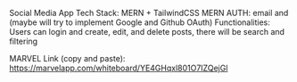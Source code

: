 Social Media App
Tech Stack: MERN + TailwindCSS 
MERN AUTH: email and (maybe will try to implement Google and Github OAuth)
Functionalities: Users can login and create, edit, and delete posts, 
there will be search and filtering

MARVEL Link (copy and paste): https://marvelapp.com/whiteboard/YE4GHqxl801O7IZQejGl
